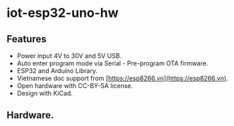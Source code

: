 # iot-esp32-uno-hw

## Features

- Power input 4V to 30V and 5V USB.
- Auto enter program mode via Serial - Pre-program OTA firmware.
- ESP32 and Arduino Library.
- Vietnamese doc support from [https://esp8266.vn](https://esp8266.vn).
- Open hardware with CC-BY-SA license.
- Design with KiCad.

## Hardware.
